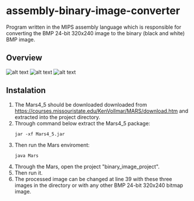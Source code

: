 # assembly-binary-image-converter

Program written in the MIPS assembly language which is responsible for converting the BMP 24-bit 320x240 image to the binary (black and white) BMP image.

## Overview
![alt text](https://github.com/mikpaszkowski/assembly-binary-image-converter/blob/master/examples/example2.png)
![alt text](https://github.com/mikpaszkowski/assembly-binary-image-converter/blob/master/examples/example3.png)
![alt text](https://github.com/mikpaszkowski/assembly-binary-image-converter/blob/master/examples/example1.png)


## Instalation
1. The Mars4_5 should be downloaded downloaded from https://courses.missouristate.edu/KenVollmar/MARS/download.htm and extracted into the project directory.
2. Through command below extract the Mars4_5 package:
    ``` 
    jar -xf Mars4_5.jar 
    ```
4. Then run the Mars enviroment:
    ```
    java Mars
    ```
6. Through the Mars, open the project "binary_image_project".
7. Then run it.
8. The processed image can be changed at line 39 with these three images in the directory
    or with any other BMP 24-bit 320x240 bitmap image.

